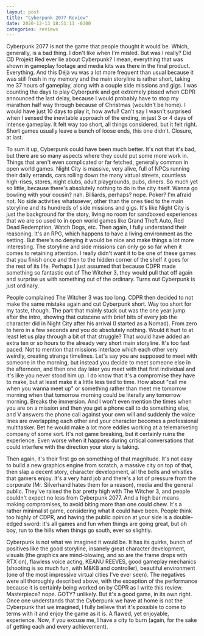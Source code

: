 ```yaml
---
layout: post
title: "Cyberpunk 2077 Review"
date: 2020-12-13 18:51:11 -0300
categories: reviews
---
```

Cyberpunk 2077 is not the game that people thought it would be. Which, generally, is a bad thing. I don't like when I'm misled. But was I really? Did CD Projekt Red ever lie about Cyberpunk? I mean, everything that was shown in gameplay footage and media kits was there in the final product. Everything. And this Déjà vu was a lot more frequent than usual because it was still fresh in my memory and the main storyline is rather short, taking me 37 hours of gameplay, along with a couple side missions and gigs. I was counting the days to play Cyberpunk and got extremely pissed when CDPR announced the last delay, because I would probably have to stop my marathon half way through because of Christmas (wouldn't be home). I would have just 10 days to play it, how awful! Can't say I wasn't surprised when I sensed the inevitable approach of the ending, in just 3 or 4 days of intense gameplay. It felt way too short, all things considered, but it felt right. Short games usually leave a bunch of loose ends, this one didn't. Closure, at last.

To sum it up, Cyberpunk could have been much better. It's not that it's bad, but there are so many aspects where they could put some more work in. Things that aren't even complicated or far fetched, generally common in open world games. Night City is massive, very alive, full of NPCs running their daily errands, cars rolling down the many virtual streets, countless high-rises, stores, night clubs, adult playgrounds, pubs, diners. So much yet so little, because there's absolutely nothing to do in the city itself. Wanna go bowling with your cousin? nah. Billiards, perhaps? nope. Poker? I'm afraid not. No side activities whatsoever, other than the ones tied to the main storyline and its hundreds of side missions and gigs. It's like Night City is just the background for the story, living no room for sandboxed experiences that we are so used to in open world games like Grand Theft Auto, Red Dead Redemption, Watch Dogs, etc. Then again, I fully understand their reasoning. It's an RPG, which happens to have a living environment as the setting. But there's no denying it would be nice and make things a lot more interesting. The storyline and side missions can only go so far when it comes to retaining attention. I really didn't want it to be one of these games that you finish once and then to the hidden corner of the shelf it goes for the rest of its life. Perhaps I just assumed that because CDPR made something so fantastic out of The Witcher 3, they would pull that off again and surprise us with something out of the ordinary. Turns out Cyberpunk is just ordinary.

People complained The Witcher 3 was too long. CDPR then decided to not make the same mistake again and cut Cyberpunk short. Way too short for my taste, though. The part that mainly stuck out was the one year jump after the intro, showing that cutscene with brief bits of every job the character did in Night City after his arrival (I started as a Nomad). From zero to hero in a few seconds and you do absolutely nothing. Would it hurt to at least let us play through a bit of that struggle? That would have added an extra ten or so hours to the already very short main storyline. It's too fast paced. Not to mention that missions interlace which each other very weirdly, creating strange timelines. Let's say you are supposed to meet with someone in the morning, but instead you decide to meet someone else in the afternoon, and then one day later you meet with that first individual and it's like you never stood him up. I do know that it's a compromise they have to make, but at least make it a little less tied to time. How about "call me when you wanna meet up" or something rather than meet me tomorrow morning when that tomorrow morning could be literally any tomorrow morning. Breaks the immersion. And I won't even mention the times when you are on a mission and then you get a phone call to do something else, and V answers the phone call against your own will and suddenly the voice lines are overlapping each other and your character becomes a professional multitasker. Bet he would make a lot more eddies working at a telemarketing company of some sort. It's not game breaking, but it certainly ruins the experience. Even worse when it happens during critical conversations that could interfere with the direction your story is taking.

Then again, it's their first go on something of that magnitude. It's not easy to build a new graphics engine from scratch, a massive city on top of that, then slap a decent story, character development, all the bells and whistles that gamers enjoy. It's a very hard job and there's a lot of pressure from the corporate (Mr. Silverhand hates them for a reason), media and the general public. They've raised the bar pretty high with The Witcher 3, and people couldn't expect no less from Cyberpunk 2077. And a high bar means making compromises, to avoid biting more than one could chew. It's a rather minimalist game, considering what it could have been. People think too highly of CDPR, and having the public opinion at your side is a double-edged sword: it's all games and fun when things are going great, but oh boy, run to the hills when things go south, ever so slightly.

Cyberpunk is not what we imagined it would be. It has its quirks, bunch of positives like the good storyline, insanely great character development, visuals (the graphics are mind-blowing, and so are the frame drops with RTX on), flawless voice acting, KEANU REEVES, good gameplay mechanics (shooting is so much fun, with M&KB and controller), beautiful environment (one of the most impressive virtual cities I've ever seen). The negatives were all thoroughly described above, with the exception of the performance because it is certainly being worked on by CDPR as I write this review. Masterpiece? nope. GOTY? unlikely. But it's a good game, in its own right. Once one understands that the Cyberpunk we have at home is not the Cyberpunk that we imagined, I fully believe that it's possible to come to terms with it and enjoy the game as it is. A flawed, yet enjoyable, experience. Now, if you excuse me, I have a city to burn (again, for the sake of getting each and every achievement).